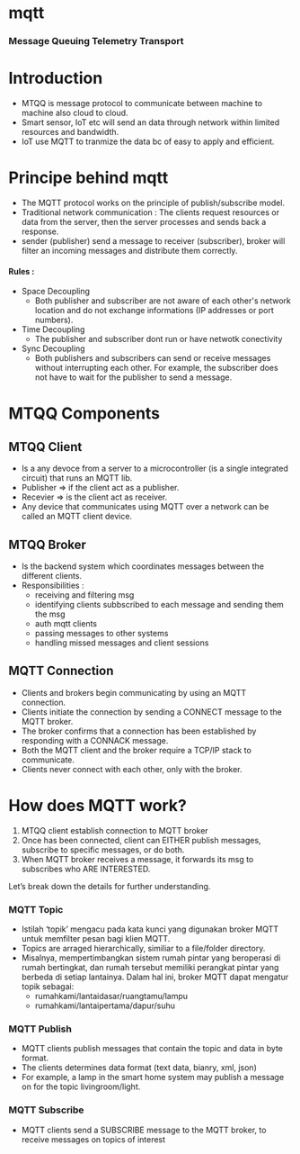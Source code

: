 # mqtt
### Message Queuing Telemetry Transport

# Introduction
- MTQQ is message protocol to communicate between machine to machine also cloud to cloud.
- Smart sensor, IoT etc will send an data through network within limited resources and bandwidth.  
- IoT use MQTT to tranmize the data bc of easy to apply and efficient.


# Principe behind mqtt
- The MQTT protocol works on the principle of publish/subscribe model.
- Traditional network communication : The clients request resources or data from the server, then the server processes and sends back a response.
- sender (publisher) send a message to receiver (subscriber), broker will filter an incoming messages and distribute them correctly.
#### Rules :
- Space Decoupling
  - Both publisher and subscriber are not aware of each other's network location and do not exchange informations (IP addresses or port numbers).
- Time Decoupling
  - The publisher and subscriber dont run or have netwotk conectivity 
- Sync Decoupling
  - Both publishers and subscribers can send or receive messages without interrupting each other. For example, the subscriber does not have to wait for the publisher to send a message.

# MTQQ Components
## MTQQ Client
- Is a any devoce from a server to a microcontroller (is a single integrated circuit) that runs an MQTT lib.
- Publisher => if the client act as a publisher.
- Recevier => is the client act as receiver.
- Any device that communicates using MQTT over a network can be called an MQTT client device.
  
## MTQQ Broker
- Is the backend system which coordinates messages between the different clients.
- Responsibilities :
  - receiving and filtering msg
  - identifying clients subbscribed to each message and sending them the msg
  - auth mqtt clients
  - passing messages to other systems
  - handling missed messages and client sessions
    
## MQTT Connection
- Clients and brokers begin communicating by using an MQTT connection.
- Clients initiate the connection by sending a CONNECT message to the MQTT broker.
- The broker confirms that a connection has been established by responding with a CONNACK message.
- Both the MQTT client and the broker require a TCP/IP stack to communicate.
- Clients never connect with each other, only with the broker.

# How does MQTT work?
1) MTQQ client establish connection to MQTT broker
2) Once has been connected, client can EITHER publish messages, subscribe to specific messages, or do both.
3) When MQTT broker receives a message, it forwards its msg to subscribes who ARE INTERESTED.

Let’s break down the details for further understanding.
### MQTT Topic
- Istilah ‘topik’ mengacu pada kata kunci yang digunakan broker MQTT untuk memfilter pesan bagi klien MQTT.
- Topics are arraged hierarchically, similiar to a file/folder directory.
- Misalnya, mempertimbangkan sistem rumah pintar yang beroperasi di rumah bertingkat, dan rumah tersebut memiliki perangkat pintar yang berbeda di setiap lantainya. Dalam hal ini, broker MQTT dapat mengatur topik sebagai:
  - rumahkami/lantaidasar/ruangtamu/lampu
  - rumahkami/lantaipertama/dapur/suhu
    
### MQTT Publish
- MQTT clients publish messages that contain the topic and data in byte format.
- The clients determines data format (text data, bianry, xml, json)
- For example, a lamp in the smart home system may publish a message on for the topic livingroom/light.
  
### MQTT Subscribe
- MQTT clients send a SUBSCRIBE message to the MQTT broker, to receive messages on topics of interest



  


